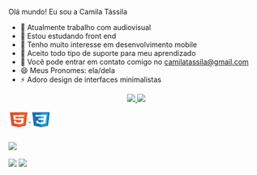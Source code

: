 Olá mundo! Eu sou a Camila Tássila


- 🔭 Atualmente trabalho com audiovisual
- 🌱 Estou estudando front end
- 👀 Tenho muito interesse em desenvolvimento mobile
- 🤔 Aceito todo tipo de suporte para meu aprendizado
- 💬 Você pode entrar em contato comigo no camilatassila@gmail.com
- 😄 Meus Pronomes: ela/dela
- ⚡ Adoro design de interfaces minimalistas

<div align="center">
  <a href="https://github.com/camilatassila">
  <img height="180em" src="https://github-readme-stats.vercel.app/api?username=camilatassila&show_icons=true&theme=dracula&include_all_commits=true&count_private=true"/>
  <img height="180em" src="https://github-readme-stats.vercel.app/api/top-langs/?username=camilatassila&layout=compact&langs_count=7&theme=dracula"/>
</div>
<div style="display: inline_block"><br>
   <img align="center" alt="Rafa-HTML" height="30" width="40" src="https://raw.githubusercontent.com/devicons/devicon/master/icons/html5/html5-original.svg">
  <img align="center" alt="Rafa-CSS" height="30" width="40" src="https://raw.githubusercontent.com/devicons/devicon/master/icons/css3/css3-original.svg">
 
</div>
  
  ##
 
<div> 
  <a href="https://www.youtube.com/channel/UC_-uuuZbY0AAt9CViNzvc-Q" target="_blank"><img src="https://img.shields.io/badge/YouTube-FF0000?style=for-the-badge&logo=youtube&logoColor=white" target="_blank"></a>
 
 	
  <a href = "mailto:contatorafaballerini@gmail.com"><img src="https://img.shields.io/badge/-Gmail-%23333?style=for-the-badge&logo=gmail&logoColor=white" target="_blank"></a>
  <a href="https://www.linkedin.com/in/rafaella-ballerini-45875016a" target="_blank"><img src="https://img.shields.io/badge/-LinkedIn-%230077B5?style=for-the-badge&logo=linkedin&logoColor=white" target="_blank"></a> 
 

 
</div>
